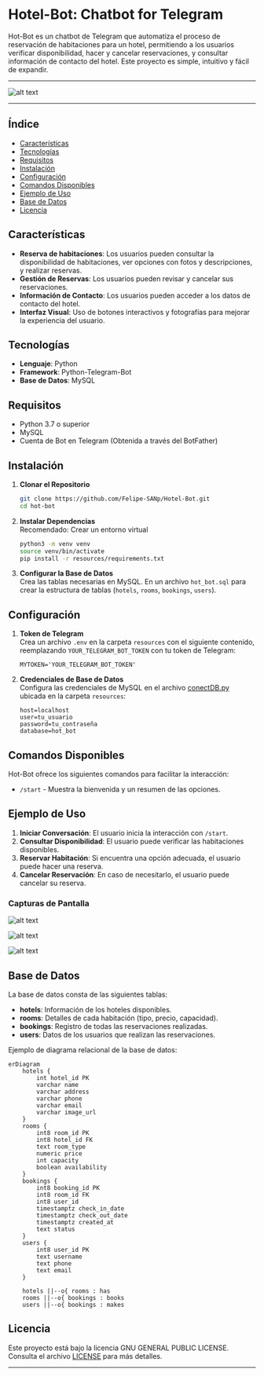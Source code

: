 # Hotel-Bot: Chatbot for Telegram

Hot-Bot es un chatbot de Telegram que automatiza el proceso de reservación de habitaciones para un hotel, permitiendo a los usuarios verificar disponibilidad, hacer y cancelar reservaciones, y consultar información de contacto del hotel. Este proyecto es simple, intuitivo y fácil de expandir.

---

![alt text](/Diagram/image.png)

---
## Índice

- [Características](#características)
- [Tecnologías](#tecnologías)
- [Requisitos](#requisitos)
- [Instalación](#instalación)
- [Configuración](#configuración)
- [Comandos Disponibles](#comandos-disponibles)
- [Ejemplo de Uso](#ejemplo-de-uso)
- [Base de Datos](#base-de-datos)
- [Licencia](#licencia)

## Características

- **Reserva de habitaciones**: Los usuarios pueden consultar la disponibilidad de habitaciones, ver opciones con fotos y descripciones, y realizar reservas.
- **Gestión de Reservas**: Los usuarios pueden revisar y cancelar sus reservaciones.
- **Información de Contacto**: Los usuarios pueden acceder a los datos de contacto del hotel.
- **Interfaz Visual**: Uso de botones interactivos y fotografías para mejorar la experiencia del usuario.

## Tecnologías

- **Lenguaje**: Python
- **Framework**: Python-Telegram-Bot
- **Base de Datos**: MySQL

## Requisitos

- Python 3.7 o superior
- MySQL
- Cuenta de Bot en Telegram (Obtenida a través del BotFather)

## Instalación

1. **Clonar el Repositorio**  
   ```bash
   git clone https://github.com/Felipe-SANp/Hotel-Bot.git
   cd hot-bot
   ```

2. **Instalar Dependencias**  
   Recomendado: Crear un entorno virtual
   ```bash
   python3 -m venv venv
   source venv/bin/activate
   pip install -r resources/requirements.txt
   ```

3. **Configurar la Base de Datos**  
   Crea las tablas necesarias en MySQL. En un archivo `hot_bot.sql` para crear la estructura de tablas (`hotels`, `rooms`, `bookings`, `users`).

## Configuración

1. **Token de Telegram**  
   Crea un archivo `.env` en la carpeta `resources` con el siguiente contenido, reemplazando `YOUR_TELEGRAM_BOT_TOKEN` con tu token de Telegram:
   ```plaintext
   MYTOKEN='YOUR_TELEGRAM_BOT_TOKEN'
   ```

2. **Credenciales de Base de Datos**  
   Configura las credenciales de MySQL en el archivo [conectDB.py](resources/conectDB.py) ubicada en la carpeta `resources`:
   ```plaintext
   host=localhost
   user=tu_usuario
   password=tu_contraseña
   database=hot_bot
   ```

## Comandos Disponibles

Hot-Bot ofrece los siguientes comandos para facilitar la interacción:

- `/start` - Muestra la bienvenida y un resumen de las opciones.

## Ejemplo de Uso

1. **Iniciar Conversación**: El usuario inicia la interacción con `/start`.
2. **Consultar Disponibilidad**: El usuario puede verificar las habitaciones disponibles.
3. **Reservar Habitación**: Si encuentra una opción adecuada, el usuario puede hacer una reserva.
4. **Cancelar Reservación**: En caso de necesitarlo, el usuario puede cancelar su reserva.

### Capturas de Pantalla


![alt text](resources/img/image-3.png)

![alt text](resources/img/image-4.png)

![alt text](resources/img/image-5.png)

## Base de Datos

La base de datos consta de las siguientes tablas:

- **hotels**: Información de los hoteles disponibles.
- **rooms**: Detalles de cada habitación (tipo, precio, capacidad).
- **bookings**: Registro de todas las reservaciones realizadas.
- **users**: Datos de los usuarios que realizan las reservaciones.

Ejemplo de diagrama relacional de la base de datos: 

```mermaid
erDiagram  
    hotels {  
        int hotel_id PK  
        varchar name    
        varchar address  
        varchar phone  
        varchar email  
        varchar image_url  
    }  
    rooms {  
        int8 room_id PK  
        int8 hotel_id FK  
        text room_type  
        numeric price  
        int capacity  
        boolean availability  
    }  
    bookings {  
        int8 booking_id PK  
        int8 room_id FK  
        int8 user_id  
        timestamptz check_in_date  
        timestamptz check_out_date  
        timestamptz created_at  
        text status  
    }  
    users {  
        int8 user_id PK  
        text username  
        text phone  
        text email  
    }  
  
    hotels ||--o{ rooms : has  
    rooms ||--o{ bookings : books  
    users ||--o{ bookings : makes  
```
## Licencia

Este proyecto está bajo la licencia GNU GENERAL PUBLIC LICENSE. Consulta el archivo [LICENSE](LICENSE) para más detalles.

---
